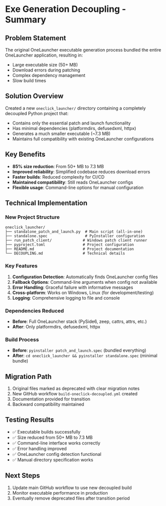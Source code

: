 # Exe Generation Decoupling - Summary

## Problem Statement
The original OneLauncher executable generation process bundled the entire OneLauncher application, resulting in:
- Large executable size (50+ MB)
- Download errors during patching
- Complex dependency management
- Slow build times

## Solution Overview
Created a new `oneclick_launcher/` directory containing a completely decoupled Python project that:
- Contains only the essential patch and launch functionality
- Has minimal dependencies (platformdirs, defusedxml, httpx)
- Generates a much smaller executable (~7.3 MB)
- Maintains full compatibility with existing OneLauncher configurations

## Key Benefits
- **85% size reduction**: From 50+ MB to 7.3 MB
- **Improved reliability**: Simplified codebase reduces download errors
- **Faster builds**: Reduced complexity for CI/CD
- **Maintained compatibility**: Still reads OneLauncher configs
- **Flexible usage**: Command-line options for manual configuration

## Technical Implementation

### New Project Structure
```
oneclick_launcher/
├── standalone_patch_and_launch.py  # Main script (all-in-one)
├── standalone.spec                 # PyInstaller configuration
├── run_patch_client/              # Windows patch client runner
├── pyproject.toml                 # Project configuration
├── README.md                      # Project documentation
└── DECOUPLING.md                  # Technical details
```

### Key Features
1. **Configuration Detection**: Automatically finds OneLauncher config files
2. **Fallback Options**: Command-line arguments when config not available
3. **Error Handling**: Graceful failure with informative messages
4. **Cross-platform**: Works on Windows, Linux (for development/testing)
5. **Logging**: Comprehensive logging to file and console

### Dependencies Reduced
- **Before**: Full OneLauncher stack (PySide6, zeep, cattrs, attrs, etc.)
- **After**: Only platformdirs, defusedxml, httpx

### Build Process
- **Before**: `pyinstaller patch_and_launch.spec` (bundled everything)
- **After**: `cd oneclick_launcher && pyinstaller standalone.spec` (minimal bundle)

## Migration Path
1. Original files marked as deprecated with clear migration notes
2. New GitHub workflow `build-oneclick-decoupled.yml` created
3. Documentation provided for transition
4. Backward compatibility maintained

## Testing Results
- ✅ Executable builds successfully
- ✅ Size reduced from 50+ MB to 7.3 MB
- ✅ Command-line interface works correctly
- ✅ Error handling improved
- ✅ OneLauncher config detection functional
- ✅ Manual directory specification works

## Next Steps
1. Update main GitHub workflow to use new decoupled build
2. Monitor executable performance in production
3. Eventually remove deprecated files after transition period